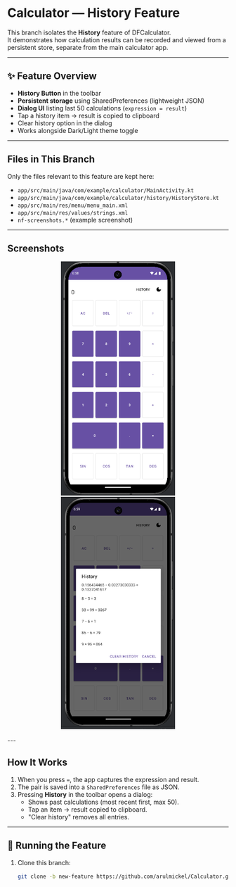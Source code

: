 # Calculator — History Feature

This branch isolates the **History** feature of DFCalculator.  
It demonstrates how calculation results can be recorded and viewed from a persistent store, separate from the main calculator app.

---

## ✨ Feature Overview
- **History Button** in the toolbar
- **Persistent storage** using SharedPreferences (lightweight JSON)
- **Dialog UI** listing last 50 calculations (`expression = result`)
- Tap a history item → result is copied to clipboard
- Clear history option in the dialog
- Works alongside Dark/Light theme toggle

---

## Files in This Branch
Only the files relevant to this feature are kept here:
- `app/src/main/java/com/example/calculator/MainActivity.kt`  
- `app/src/main/java/com/example/calculator/history/HistoryStore.kt`  
- `app/src/main/res/menu/menu_main.xml`  
- `app/src/main/res/values/strings.xml`  
- `nf-screenshots.*` (example screenshot)

---

## Screenshots

<p align="center">
  <img src="nf-screenshots/1.png" alt="App" width="260" />
  <img src="nf-screenshots/2.png" alt="Demo"  width="260" />
</p>
---

## How It Works
1. When you press `=`, the app captures the expression and result.
2. The pair is saved into a `SharedPreferences` file as JSON.
3. Pressing **History** in the toolbar opens a dialog:
   - Shows past calculations (most recent first, max 50).
   - Tap an item → result copied to clipboard.
   - "Clear history" removes all entries.

---

## 🚀 Running the Feature
1. Clone this branch:
   ```bash
   git clone -b new-feature https://github.com/arulmickel/Calculator.git


